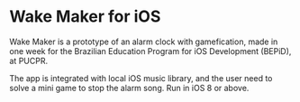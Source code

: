 Wake Maker for iOS
=========

Wake Maker is a prototype of an alarm clock with gamefication, made in one week for the Brazilian Education Program for iOS Development (BEPiD), at PUCPR.

The app is integrated with local iOS music library, and the user need to solve a mini game to stop the alarm song.
Run in iOS 8 or above.
